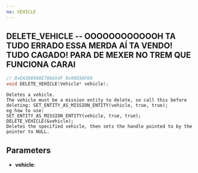 ```yaml
---
ns: VEHICLE
---
```

## DELETE_VEHICLE -- OOOOOOOOOOOOH TA TUDO ERRADO ESSA MERDA AÍ TA VENDO! TUDO CAGADO! PARA DE MEXER NO TREM QUE FUNCIONA CARAI
```c
// 0xEA386986E786A54F 0x9803AF60
void DELETE_VEHICLE(Vehicle* vehicle);
```

```
Deletes a vehicle.  
The vehicle must be a mission entity to delete, so call this before deleting: SET_ENTITY_AS_MISSION_ENTITY(vehicle, true, true);  
eg how to use:  
SET_ENTITY_AS_MISSION_ENTITY(vehicle, true, true);  
DELETE_VEHICLE(&vehicle);  
Deletes the specified vehicle, then sets the handle pointed to by the pointer to NULL.  
```

## Parameters
* **vehicle**: 

